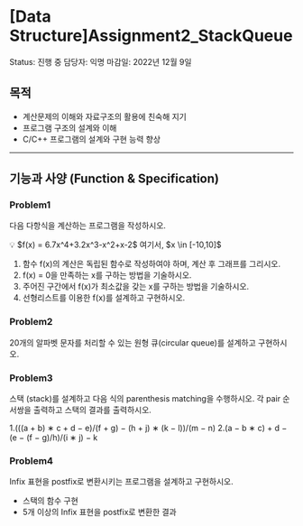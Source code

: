 # [Data Structure]Assignment2_StackQueue

Status: 진행 중
담당자: 익명
마감일: 2022년 12월 9일

## 목적

- 계산문제의 이해와 자료구조의 활용에 친숙해 지기
- 프로그램 구조의 설계와 이해
- C/C++ 프로그램의 설계와 구현 능력 향상

---

## 기능과 사양 (Function & Specification)

### Problem1

다음 다항식을 계산하는 프로그램을 작성하시오.

<aside>
💡 $f(x) = 6.7x^4+3.2x^3-x^2+x-2$  여기서, $x \in [-10,10]$

</aside>

1. 함수 f(x)의 계산은 독립된 함수로 작성하여야 하며, 계산 후 그래프를 그리시오.
2. f(x) = 0을 만족하는 x를 구하는 방법을 기술하시오.
3. 주어진 구간에서 f(x)가 최소값을 갖는 x를 구하는 방법을 기술하시오.
4. 선형리스트를 이용한 f(x)를 설계하고 구현하시오.

### Problem2

20개의 알파벳 문자를 처리할 수 있는 원형 큐(circular queue)를 설계하고 구현하시오.

### Problem3

스택 (stack)를 설계하고 다음 식의 parenthesis matching을 수행하시오. 각 pair 순서쌍을 출력하고 스택의 결과를 출력하시오.

1.(((a + b) ∗ c + d − e)/(f + g) − (h + j) ∗ (k − l))/(m − n)
2.(a − b ∗ c) + d − (e − (f − g)/h)/(i ∗ j) − k

### Problem4

Infix 표현을 postfix로 변환시키는 프로그램을 설계하고 구현하시오.

- 스택의 함수 구현
- 5개 이상의 Infix 표현을 postfix로 변환한 결과